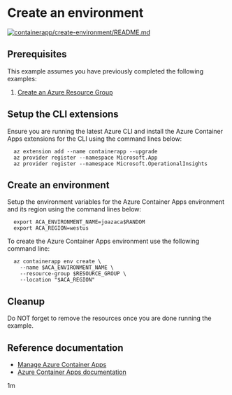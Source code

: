 # Create an environment

[![containerapp/create-environment/README.md](https://github.com/mnriem/csharp-on-azure-examples/actions/workflows/containerapp_create-environment_README_md.yml/badge.svg)](https://github.com/mnriem/csharp-on-azure-examples/actions/workflows/containerapp_create-environment_README_md.yml)

## Prerequisites

<!-- 

  if [[ -z $REGION ]]; then
    export REGION=westus
  fi

  -->
<!-- workflow.cron(0 10 * * 1) -->
<!-- workflow.include(../../group/create/README.md) -->

This example assumes you have previously completed the following examples:

1. [Create an Azure Resource Group](../../group/create/README.md)

## Setup the CLI extensions

Ensure you are running the latest Azure CLI and install the Azure Container
Apps extensions for the CLI using the command lines below:

```shell
  az extension add --name containerapp --upgrade
  az provider register --namespace Microsoft.App
  az provider register --namespace Microsoft.OperationalInsights
```

## Create an environment

Setup the environment variables for the Azure Container Apps environment and its
region using the command lines below:

<!-- workflow.skip() -->
```shell
  export ACA_ENVIRONMENT_NAME=joazaca$RANDOM
  export ACA_REGION=westus
```

<!-- workflow.run()

  if [[ -z $ACA_ENVIRONMENT_NAME ]]; then
    export ACA_ENVIRONMENT_NAME=joazaca$RANDOM
    export ACA_REGION=westus
  fi

  -->

To create the Azure Container Apps environment use the following command line:

```shell
  az containerapp env create \
    --name $ACA_ENVIRONMENT_NAME \
    --resource-group $RESOURCE_GROUP \
    --location "$ACA_REGION"
```

<!-- workflow.directOnly()

  sleep 60
  export RESULT=$(az containerapp env show --name $ACA_ENVIRONMENT_NAME --resource-group $RESOURCE_GROUP --output tsv --query properties.provisioningState)
  az group delete --name $RESOURCE_GROUP --yes || true
  if [[ "$RESULT" != Succeeded ]]; then
    echo "Azure Container Apps environment $ACA_ENVIRONMENT_NAME was not provisioned properly"
    exit 1
  fi

  -->

## Cleanup

Do NOT forget to remove the resources once you are done running the example.

## Reference documentation

* [Manage Azure Container Apps](https://docs.microsoft.com/cli/azure/containerapp)
* [Azure Container Apps documentation](https://docs.microsoft.com/azure/container-apps)

1m
